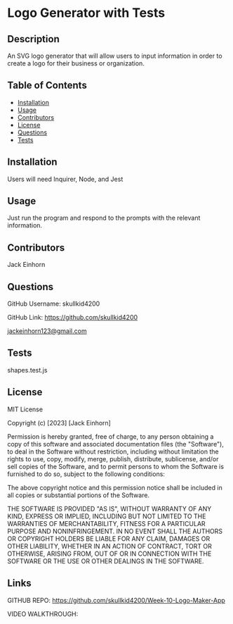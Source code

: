 # Logo Generator with Tests

## Description

An SVG logo generator that will allow users to input information in order to create a logo for their business or organization. 

## Table of Contents
- [Installation](#installation)
- [Usage](#usage)
- [Contributors](#contributors)
- [License](#license)
- [Questions](#questions)
- [Tests](#tests)

## Installation

Users will need Inquirer, Node, and Jest

## Usage

Just run the program and respond to the prompts with the relevant information.

## Contributors

Jack Einhorn

## Questions

GitHub Username: skullkid4200

GitHub Link: https://github.com/skullkid4200

jackeinhorn123@gmail.com

## Tests

shapes.test.js

## License

MIT License


Copyright (c) [2023] [Jack Einhorn]

Permission is hereby granted, free of charge, to any person obtaining a copy
of this software and associated documentation files (the "Software"), to deal
in the Software without restriction, including without limitation the rights
to use, copy, modify, merge, publish, distribute, sublicense, and/or sell
copies of the Software, and to permit persons to whom the Software is
furnished to do so, subject to the following conditions:

The above copyright notice and this permission notice shall be included in all
copies or substantial portions of the Software.

THE SOFTWARE IS PROVIDED "AS IS", WITHOUT WARRANTY OF ANY KIND, EXPRESS OR
IMPLIED, INCLUDING BUT NOT LIMITED TO THE WARRANTIES OF MERCHANTABILITY,
FITNESS FOR A PARTICULAR PURPOSE AND NONINFRINGEMENT. IN NO EVENT SHALL THE
AUTHORS OR COPYRIGHT HOLDERS BE LIABLE FOR ANY CLAIM, DAMAGES OR OTHER
LIABILITY, WHETHER IN AN ACTION OF CONTRACT, TORT OR OTHERWISE, ARISING FROM,
OUT OF OR IN CONNECTION WITH THE SOFTWARE OR THE USE OR OTHER DEALINGS IN THE
SOFTWARE.


## Links

GITHUB REPO: https://github.com/skullkid4200/Week-10-Logo-Maker-App

VIDEO WALKTHROUGH: 
